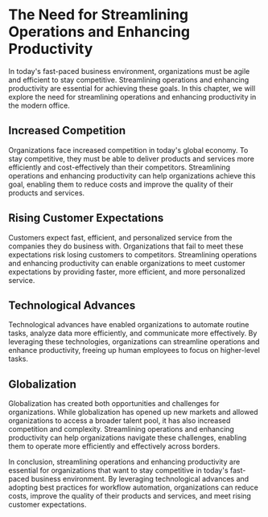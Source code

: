 The Need for Streamlining Operations and Enhancing Productivity
======================================================================================

In today's fast-paced business environment, organizations must be agile and efficient to stay competitive. Streamlining operations and enhancing productivity are essential for achieving these goals. In this chapter, we will explore the need for streamlining operations and enhancing productivity in the modern office.

Increased Competition
---------------------

Organizations face increased competition in today's global economy. To stay competitive, they must be able to deliver products and services more efficiently and cost-effectively than their competitors. Streamlining operations and enhancing productivity can help organizations achieve this goal, enabling them to reduce costs and improve the quality of their products and services.

Rising Customer Expectations
----------------------------

Customers expect fast, efficient, and personalized service from the companies they do business with. Organizations that fail to meet these expectations risk losing customers to competitors. Streamlining operations and enhancing productivity can enable organizations to meet customer expectations by providing faster, more efficient, and more personalized service.

Technological Advances
----------------------

Technological advances have enabled organizations to automate routine tasks, analyze data more efficiently, and communicate more effectively. By leveraging these technologies, organizations can streamline operations and enhance productivity, freeing up human employees to focus on higher-level tasks.

Globalization
-------------

Globalization has created both opportunities and challenges for organizations. While globalization has opened up new markets and allowed organizations to access a broader talent pool, it has also increased competition and complexity. Streamlining operations and enhancing productivity can help organizations navigate these challenges, enabling them to operate more efficiently and effectively across borders.

In conclusion, streamlining operations and enhancing productivity are essential for organizations that want to stay competitive in today's fast-paced business environment. By leveraging technological advances and adopting best practices for workflow automation, organizations can reduce costs, improve the quality of their products and services, and meet rising customer expectations.
